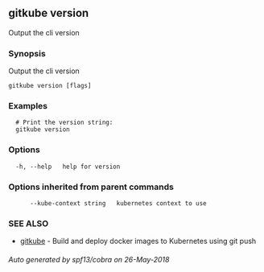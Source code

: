 ## gitkube version

Output the cli version

### Synopsis

Output the cli version

```
gitkube version [flags]
```

### Examples

```
  # Print the version string:
  gitkube version
```

### Options

```
  -h, --help   help for version
```

### Options inherited from parent commands

```
      --kube-context string   kubernetes context to use
```

### SEE ALSO

* [gitkube](gitkube.md)	 - Build and deploy docker images to Kubernetes using git push

###### Auto generated by spf13/cobra on 26-May-2018
